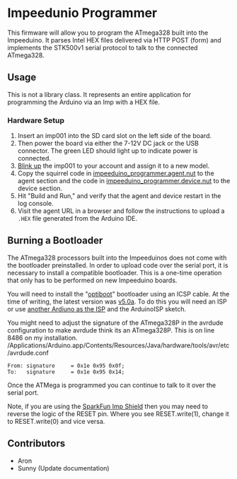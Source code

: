 # Impeedunio Programmer

This firmware will allow you to program the ATmega328 built into the Impeeduino. 
It parses Intel HEX files delivered via HTTP POST (form) and implements the STK500v1 serial protocol to talk to the connected ATmega328.


## Usage

This is not a library class. It represents an entire application for programming the Arduino via an Imp with a HEX file.
### Hardware Setup
1. Insert an imp001 into the SD card slot on the left side of the board. 
2. Then power the board via either the 7-12V DC jack or the USB connector. The green LED should light up to indicate power is connected. 
3. [Blink up](https://electricimp.com/docs/gettingstarted/blinkup/) the imp001 to your account and assign it to a new model. 
4. Copy the squirrel code in [impeeduino_programmer.agent.nut](./impeeduino_programmer.agent.nut) to the agent section and the code in [impeeduino_programmer.device.nut](./impeeduino_programmer.device.nut) to the device section. 
5. Hit "Build and Run," and verify that the agent and device restart in the log console.
6. Visit the agent URL in a browser and follow the instructions to upload a `.HEX` file generated from the Arduino IDE.

## Burning a Bootloader
The ATmega328 processors built into the Impeeduinos does not come with the bootloader preinstalled. In order to upload code over the serial port, it is necessary to install a compatible bootloader. This is a one-time operation that only has to be performed on new Impeeduino boards.

You will need to install the "[optiboot](https://code.google.com/p/optiboot/)" bootloader using an ICSP cable. At the time of writing, the latest version was [v5.0a](https://code.google.com/p/optiboot/downloads/detail?name=optiboot-v5.0a.zip).
To do this you will need an ISP or use [another Ardiuno as the ISP](http://arduino.cc/en/Tutorial/ArduinoISP) and the ArduinoISP sketch.

You might need to adjust the signature of the ATmega328P in the avrdude configuration to make avrdude think its an ATmega328P. This is on line 8486 on my installation.
/Applications/Arduino.app/Contents/Resources/Java/hardware/tools/avr/etc/avrdude.conf

    From: signature		= 0x1e 0x95 0x0f;
	To:   signature		= 0x1e 0x95 0x14;

Once the ATMega is programmed you can continue to talk to it over the serial port.

Note, if you are using the [SparkFun Imp Shield](https://www.sparkfun.com/products/11401) then you may need to reverse the 
logic of the RESET pin. Where you see RESET.write(1), change it to RESET.write(0) and vice versa.

## Contributors

- Aron
- Sunny (Update documentation)
